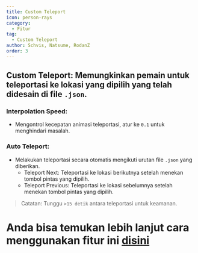 ```yaml
---
title: Custom Teleport
icon: person-rays
category:
  - Fitur
tag:
  - Custom Teleport
author: Schvis, Natsume, RodanZ
order: 3
---
```


## Custom Teleport: Memungkinkan pemain untuk teleportasi ke lokasi yang dipilih yang telah didesain di file `.json`.

### Interpolation Speed:
- Mengontrol kecepatan animasi teleportasi, atur ke `0.1` untuk menghindari masalah.
### Auto Teleport:
- Melakukan teleportasi secara otomatis mengikuti urutan file `.json` yang diberikan.
  - Teleport Next: Teleportasi ke lokasi berikutnya setelah menekan tombol pintas yang dipilih.
  - Teleport Previous: Teleportasi ke lokasi sebelumnya setelah menekan tombol pintas yang dipilih.

> Catatan: Tunggu `>15 detik` antara teleportasi untuk keamanan.

# Anda bisa temukan lebih lanjut cara menggunakan fitur ini [disini](../.././guide/custom-tp-setting.md)